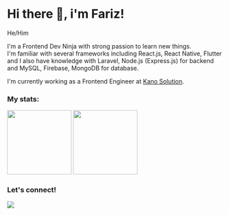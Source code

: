 # Hi there 👋, i'm Fariz!
<p>
    He/Him
</p>

<p>
    I'm a Frontend Dev Ninja with strong passion to learn new things.<br />
    I'm familiar with several frameworks including React.js, React Native, Flutter<br />
    and I also have knowledge with Laravel, Node.js (Express.js) for backend and MySQL, Firebase, MongoDB for database.
</p>

<p>
    I'm currently working as a Frontend Engineer at <a href="https://www.kanosolution.com/" target="_blank">Kano Solution</a>.<br />
</p>

### My stats:
<p>
    <img src="https://github-readme-stats.vercel.app/api?username=ayisrhmn&hide=contribs&hide_border=true&theme=onedark&border_radius=10" height=150 />
    <img src="https://github-readme-stats.vercel.app/api/top-langs/?username=ayisrhmn&layout=compact&hide_border=true&theme=onedark&border_radius=10" height=150 />
</p>

### Let's connect!
<p>
    <a href="https://linktr.ee/ayisrhmn" target="_blank">
        <img src="https://img.shields.io/badge/@ayisrhmn | Linktree-30302f?style=flat&logo=linktree" />
    </a>
</p>
